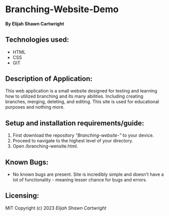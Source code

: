# Branching-Website-Demo
#### By Elijah Shawn Cartwright
## Technologies used:
* HTML
* CSS
* GIT

## Description of Application:
This web application is a small website designed for testing and learning how to utilized branching and its many abilities. Including creating branches, merging, deleting, and editing. This site is used for educational purposes and nothing more.
## Setup and installation requirements/guide:
1. First download the repository _"Branching-website-"_ to your device.
2. Proceed to navigate to the highest level of your directory.
3. Open /branching-wensite.html.

## Known Bugs:
* No known bugs are present. Site is incredibly simple and doesn't have a lot of functionality - meaning lesser chance for bugs and errors.

## Licensing:
MIT
Copyright (c) 2023 _Elijah Shawn Cartwright_
